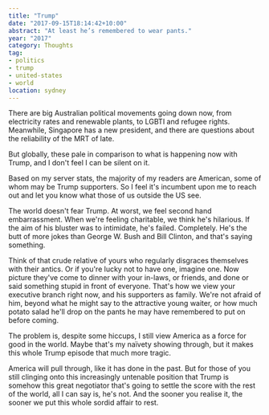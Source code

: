 ```yaml
---
title: "Trump"
date: "2017-09-15T18:14:42+10:00"
abstract: "At least he’s remembered to wear pants."
year: "2017"
category: Thoughts
tag:
- politics
- trump
- united-states
- world
location: sydney
---
```

There are big Australian political movements going down now, from electricity rates and renewable plants, to LGBTI and refugee rights. Meanwhile, Singapore has a new president, and there are questions about the reliability of the MRT of late.

But globally, these pale in comparison to what is happening now with Trump, and I don't feel I can be silent on it.

Based on my server stats, the majority of my readers are American, some of whom may be Trump supporters. So I feel it's incumbent upon me to reach out and let you know what those of us outside the US see.

The world doesn't fear Trump. At worst, we feel second hand embarrassment. When we're feeling charitable, we think he's hilarious. If the aim of his bluster was to intimidate, he's failed. Completely. He's the butt of more jokes than George W. Bush and Bill Clinton, and that's saying something.

Think of that crude relative of yours who regularly disgraces themselves with their antics. Or if you're lucky not to have one, imagine one. Now picture they've come to dinner with your in-laws, or friends, and done or said something stupid in front of everyone. That's how we view your executive branch right now, and his supporters as family. We're not afraid of him, beyond what he might say to the attractive young waiter, or how much potato salad he'll drop on the pants he may have remembered to put on before coming.

The problem is, despite some hiccups, I still view America as a force for good in the world. Maybe that's my naïvety showing through, but it makes this whole Trump episode that much more tragic.

America will pull through, like it has done in the past. But for those of you still clinging onto this increasingly untenable position that Trump is somehow this great negotiator that's going to settle the score with the rest of the world, all I can say is, he's not. And the sooner you realise it, the sooner we put this whole sordid affair to rest.

